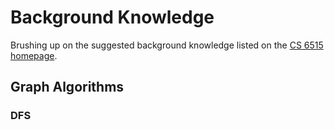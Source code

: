 # Background Knowledge

Brushing up on the suggested background knowledge listed on the [CS 6515 homepage](https://omscs.gatech.edu/cs-6515-intro-graduate-algorithms).

## Graph Algorithms

### DFS